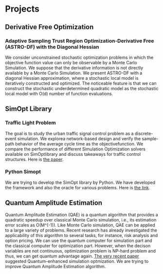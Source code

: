 # Projects 
## Derivative Free Optimization 
### Adaptive Sampling Trust Region Optimization-Derivative Free (ASTRO-DF) with the Diagonal Hessian 
We consider unconstrained stochastic optimization problems in which the objective function value can only be observable by a Monte Carlo Simulation. We suppose that the derivative information is not directly available by a Monte Carlo Simulation. We present ASTRO-DF with a diagonal Hessian approximation, where a stochastic local model is iteratively constructed and optimized. The noticeable feature is that we can construct the stochastic underdetermined quadratic model as the stochastic local model with O(d) number of function evaluations.

## SimOpt Library
### Traffic Light Problem 
The goal is to study the urban traffic signal control problem as a discrete-event simulation.  We explorea  network-based  design  and  verify  the  sample-path  behavior  of  the  average  cycle  time  as  the  objectivefunction.  We compare the performance of different Simulation Optimization solvers available on SimOptlibrary and discuss takeaways for traffic control structures. Here is [the paper](https://informs-sim.org/wsc20papers/363.pdf).

### Python Simopt
We are trying to develop the SimOpt library by Python. We have developed the framework and also the oracle for various problems. Here is [the link](https://github.com/simopt-admin/simopt).

## Quantum Amplitude Estimation
Quantum Amplitude Estimation (QAE) is a quantum algorithm that provides a quadratic speedup over classical Monte Carlo simulation, i.e., its estimation error scales as O(M^(-1)). Like Monte Carlo simulation, QAE can be applied to a large variety of problems. Recent research has already investigated the applicability of this algorithm to several tasks, for instance, risk analysis and option pricing. We can use the quantum computer for simulation part and the classical computer for optimization part. However, when the decison variables are not continuous, optimization problem is NP-hard problem and thus, we can get quantum advantage again. [The very recent paper](https://arxiv.org/pdf/2005.10780.pdf) suggested Quantum-enhanced simulation optmization. We are trying to improve Quantum Amplitude Estimation algorithm. 
